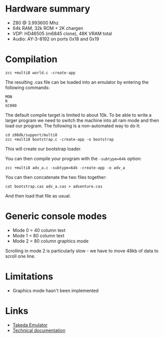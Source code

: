 # Hardware summary

* Z80 @ 3.993600 Mhz
* 64k RAM, 32k ROM + 2K chargen
* VDP: HD46505 (m6845 clone), 48K VRAM total
* Audio: AY-3-8192 on ports 0x18 and 0x19

# Compilation

    zcc +multi8 world.c -create-app

The resulting .cas file can be loaded into an emulator by entering the following commands:

    MON
    R
    GC000

The default compile target is limited to about 10k. To be able to write a larger program we need to switch the machine into all ram mode and then load our program. The following is a non-automated way to do it:

    cd z88dk/support/multi8
    zcc +multi8 bootstrap.c -create-app -o bootstrap

This will create our bootstrap loader.

You can then compile your program with the `-subtype=64k` option:

    zcc +multi8 adv_a.c -subtype=64k -create-app -o adv_a

You can then concatenate the two files together:

    cat bootstrap.cas adv_a.cas > adventure.cas

And then load that file as usual.

# Generic console modes

* Mode 0 = 40 column text
* Mode 1 = 80 column text
* Mode 2 = 80 column graphics mode

Scrolling in mode 2 is particularly slow - we have to move 48kb of data to scroll one line.

# Limitations

* Graphics mode hasn't been implemented

# Links

* [Takeda Emulator](http://takeda-toshiya.my.coocan.jp/multi8/)
* [Technical documentation](http://takeda-toshiya.my.coocan.jp/multi8/tech.html)